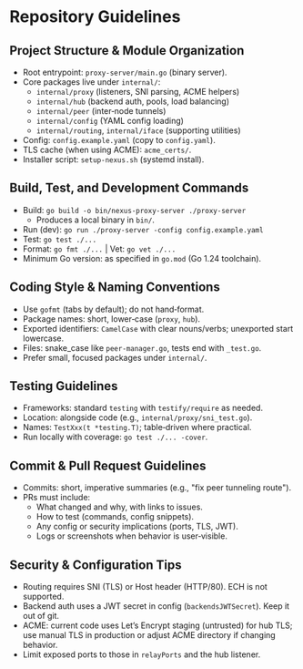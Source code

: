 # Repository Guidelines

## Project Structure & Module Organization
- Root entrypoint: `proxy-server/main.go` (binary server).
- Core packages live under `internal/`:
  - `internal/proxy` (listeners, SNI parsing, ACME helpers)
  - `internal/hub` (backend auth, pools, load balancing)
  - `internal/peer` (inter‑node tunnels)
  - `internal/config` (YAML config loading)
  - `internal/routing`, `internal/iface` (supporting utilities)
- Config: `config.example.yaml` (copy to `config.yaml`).
- TLS cache (when using ACME): `acme_certs/`.
- Installer script: `setup-nexus.sh` (systemd install).

## Build, Test, and Development Commands
- Build: `go build -o bin/nexus-proxy-server ./proxy-server`
  - Produces a local binary in `bin/`.
- Run (dev): `go run ./proxy-server -config config.example.yaml`
- Test: `go test ./...`
- Format: `go fmt ./...`  |  Vet: `go vet ./...`
- Minimum Go version: as specified in `go.mod` (Go 1.24 toolchain).

## Coding Style & Naming Conventions
- Use `gofmt` (tabs by default); do not hand‑format.
- Package names: short, lower‑case (`proxy`, `hub`).
- Exported identifiers: `CamelCase` with clear nouns/verbs; unexported start lowercase.
- Files: snake_case like `peer-manager.go`, tests end with `_test.go`.
- Prefer small, focused packages under `internal/`.

## Testing Guidelines
- Frameworks: standard `testing` with `testify/require` as needed.
- Location: alongside code (e.g., `internal/proxy/sni_test.go`).
- Names: `TestXxx(t *testing.T)`; table‑driven where practical.
- Run locally with coverage: `go test ./... -cover`.

## Commit & Pull Request Guidelines
- Commits: short, imperative summaries (e.g., "fix peer tunneling route").
- PRs must include:
  - What changed and why, with links to issues.
  - How to test (commands, config snippets).
  - Any config or security implications (ports, TLS, JWT).
  - Logs or screenshots when behavior is user‑visible.

## Security & Configuration Tips
- Routing requires SNI (TLS) or Host header (HTTP/80). ECH is not supported.
- Backend auth uses a JWT secret in config (`backendsJWTSecret`). Keep it out of git.
- ACME: current code uses Let’s Encrypt staging (untrusted) for hub TLS; use manual TLS in production or adjust ACME directory if changing behavior.
- Limit exposed ports to those in `relayPorts` and the hub listener.

